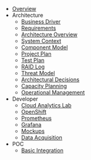 - [Overview](overview.md)
- Architecture
    - [Business Driver](/architecture/business-driver)
    - [Requirements](/architecture/requirements)
    - [Architecture Overview](/architecture/architecture-overview)
    - [System Context](/architecture/system-context)
    - [Component Model](/architecture/component-model)
    - [Project Plan](/architecture/project-plan)
    - [Test Plan](/architecture/test-plan)
    - [RAID Log](/architecture/raid)
    - [Threat Model](/architecture/threat-model)
    - [Architectural Decisions](/architecture/architectural-decisions)
    - [Capacity Planning](/architecture/capacity-planning)
    - [Operational Management](/architecture/operational-management)    
- Developer
    - [Cloud Analytics Lab](/developer/cloud-analytics-lab)
    - [OpenShift](/developer/open-shift)
    - [Prometheus](/developer/prometheus)
    - [Grafana](/developer/grafana)
    - [Mockups](/developer/mockups)
    - [Data Acquisition](/developer/data-acquisition)
- POC
    - [Basic Integration](/poc/grafana-basic-integration)
